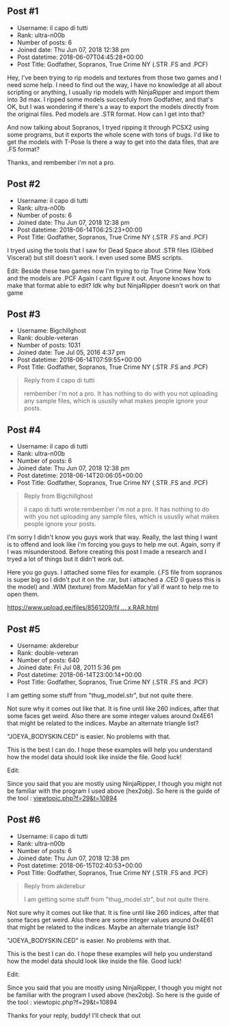 ## Post #1
- Username: il capo di tutti
- Rank: ultra-n00b
- Number of posts: 6
- Joined date: Thu Jun 07, 2018 12:38 pm
- Post datetime: 2018-06-07T04:45:28+00:00
- Post Title: Godfather, Sopranos, True Crime NY (.STR .FS and .PCF)

Hey, I've been trying to rip models and textures from those two games and I need some help. I need to find out the way, I have no knowledge at all about scripting or anything, I usually rip models with NinjaRipper and import them into 3d max.
I ripped some models succesfuly from Godfather, and that's OK, but I was wondering if there's a way to export the models directly from the original files.
Ped models are .STR format. How can I get into that?

And now talking about Sopranos, I tryed ripping it through PCSX2 using some programs, but it exports the whole scene with tons of bugs. I'd like to get the models with T-Pose 
Is there a way to get into the data files, that are .FS format? 

Thanks, and rembember i'm not a pro.
## Post #2
- Username: il capo di tutti
- Rank: ultra-n00b
- Number of posts: 6
- Joined date: Thu Jun 07, 2018 12:38 pm
- Post datetime: 2018-06-14T06:25:23+00:00
- Post Title: Godfather, Sopranos, True Crime NY (.STR .FS and .PCF)

I tryed using the tools that I saw for Dead Space about .STR files (Gibbed Visceral) but still doesn't work. I even used some BMS scripts.

Edit: Beside these two games now I'm trying to rip True Crime New York and the models are .PCF
Again I cant figure it out. Anyone knows how to make that format able to edit? Idk why but NinjaRipper doesn't work on that game
## Post #3
- Username: Bigchillghost
- Rank: double-veteran
- Number of posts: 1031
- Joined date: Tue Jul 05, 2016 4:37 pm
- Post datetime: 2018-06-14T07:59:55+00:00
- Post Title: Godfather, Sopranos, True Crime NY (.STR .FS and .PCF)

> Reply from il capo di tutti
>
> rembember i'm not a pro.
It has nothing to do with you not uploading any sample files, which is ususlly what makes people ignore your posts.
## Post #4
- Username: il capo di tutti
- Rank: ultra-n00b
- Number of posts: 6
- Joined date: Thu Jun 07, 2018 12:38 pm
- Post datetime: 2018-06-14T20:06:05+00:00
- Post Title: Godfather, Sopranos, True Crime NY (.STR .FS and .PCF)

> Reply from Bigchillghost
>
> il capo di tutti wrote:rembember i'm not a pro.
It has nothing to do with you not uploading any sample files, which is ususlly what makes people ignore your posts.

I'm sorry I didn't know you guys work that way. Really, the last thing I want is to offend and look like i'm forcing you guys to help me out. Again, sorry if I was misunderstood.
Before creating this post I made a research and I tryed a lot of things but it didn't work out.

Here you go guys. I attached some files for example. (.FS file from sopranos is super big so I didn't put it on the .rar, but i attached a .CED (I guess this is the model) and .WIM (texture) from MadeMan for y'all if want to help me to open them.

[https://www.upload.ee/files/8561209/fil ... x.RAR.html](https://www.upload.ee/files/8561209/filesXentax.RAR.html)
## Post #5
- Username: akderebur
- Rank: double-veteran
- Number of posts: 640
- Joined date: Fri Jul 08, 2011 5:36 pm
- Post datetime: 2018-06-14T23:00:14+00:00
- Post Title: Godfather, Sopranos, True Crime NY (.STR .FS and .PCF)

I am getting some stuff from "thug_model.str", but not quite there.



Not sure why it comes out like that. It is fine until like 260 indices, after that some faces get weird. Also there are some integer values around 0x4E61 that might be related to the indices. Maybe an alternate triangle list?

"JOEYA_BODYSKIN.CED" is easier. No problems with that.



This is the best I can do. I hope these examples will help you understand how the model data should look like inside the file. Good luck!

Edit:

Since you said that you are mostly using NinjaRipper, I though you might not be familiar with the program I used above (hex2obj). So here is the guide of the tool : [viewtopic.php?f=29&t=10894](http://forum.xentax.com/viewtopic.php?f=29&t=10894)
## Post #6
- Username: il capo di tutti
- Rank: ultra-n00b
- Number of posts: 6
- Joined date: Thu Jun 07, 2018 12:38 pm
- Post datetime: 2018-06-15T02:40:53+00:00
- Post Title: Godfather, Sopranos, True Crime NY (.STR .FS and .PCF)

> Reply from akderebur
>
> I am getting some stuff from "thug_model.str", but not quite there.



Not sure why it comes out like that. It is fine until like 260 indices, after that some faces get weird. Also there are some integer values around 0x4E61 that might be related to the indices. Maybe an alternate triangle list?

"JOEYA_BODYSKIN.CED" is easier. No problems with that.



This is the best I can do. I hope these examples will help you understand how the model data should look like inside the file. Good luck!

Edit:

Since you said that you are mostly using NinjaRipper, I though you might not be familiar with the program I used above (hex2obj). So here is the guide of the tool : viewtopic.php?f=29&t=10894

Thanks for your reply, buddy! I'll check that out
